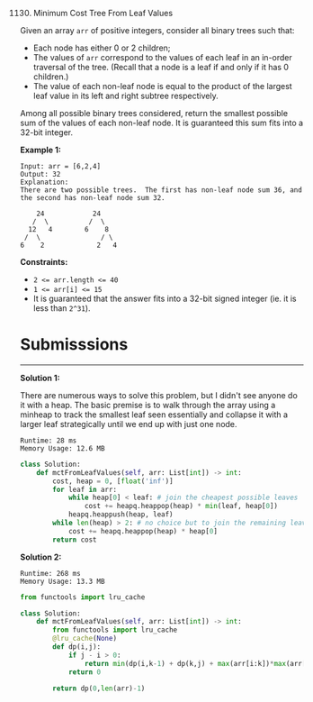 1130. Minimum Cost Tree From Leaf Values

Given an array `arr` of positive integers, consider all binary trees such that:

* Each node has either 0 or 2 children;
* The values of `arr` correspond to the values of each leaf in an in-order traversal of the tree.  (Recall that a node is a leaf if and only if it has 0 children.)
* The value of each non-leaf node is equal to the product of the largest leaf value in its left and right subtree respectively.

Among all possible binary trees considered, return the smallest possible sum of the values of each non-leaf node.  It is guaranteed this sum fits into a 32-bit integer.

 

**Example 1:**

```
Input: arr = [6,2,4]
Output: 32
Explanation:
There are two possible trees.  The first has non-leaf node sum 36, and the second has non-leaf node sum 32.

    24            24
   /  \          /  \
  12   4        6    8
 /  \               / \
6    2             2   4
``` 

**Constraints:**

* `2 <= arr.length <= 40`
* `1 <= arr[i] <= 15`
* It is guaranteed that the answer fits into a 32-bit signed integer (ie. it is less than `2^31`).

# Submisssions
---
**Solution 1:**

There are numerous ways to solve this problem, but I didn't see anyone do it with a heap. The basic premise is to walk through the array using a minheap to track the smallest leaf seen essentially and collapse it with a larger leaf strategically until we end up with just one node.

```
Runtime: 28 ms
Memory Usage: 12.6 MB
```
```python
class Solution:
    def mctFromLeafValues(self, arr: List[int]) -> int:
        cost, heap = 0, [float('inf')]
        for leaf in arr:
            while heap[0] < leaf: # join the cheapest possible leaves
                cost += heapq.heappop(heap) * min(leaf, heap[0])
            heapq.heappush(heap, leaf)
        while len(heap) > 2: # no choice but to join the remaining leaves
            cost += heapq.heappop(heap) * heap[0]
        return cost
```

**Solution 2:**
```
Runtime: 268 ms
Memory Usage: 13.3 MB
```
```python
from functools import lru_cache

class Solution:
    def mctFromLeafValues(self, arr: List[int]) -> int:
        from functools import lru_cache
        @lru_cache(None)
        def dp(i,j):
            if j - i > 0:
                return min(dp(i,k-1) + dp(k,j) + max(arr[i:k])*max(arr[k:j+1]) for k in range(i+1,j+1))
            return 0 
        
        return dp(0,len(arr)-1)
```